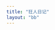 ```yaml
---
title: "狂人日记"
layout: "bb"
---
```


<div id="bber"></div>
<script type="text/javascript">
  var bbMemos = {
    memos : 'https://bb.elizen.me/',//修改为自己的 apiurl，末尾有 / 斜杠
    limit : '',//默认每次显示 10条 
    creatorId:'' ,//默认为 101用户 https://demo.usememos.com/u/101
    domId: '',//默认为 <div id="bber"></div>
  }
</script>
<script src="https://immmmm.com/bb-lmm.js"></script>
<script src="https://fastly.jsdelivr.net/gh/Tokinx/ViewImage/view-image.min.js"></script>
<script src="https://fastly.jsdelivr.net/gh/Tokinx/Lately/lately.min.js"></script>

<style>
#bber{margin-top:2em;width:580px;}
#bber pre{color: #fff;}
.timeline ul {margin:0;}
.timeline ul li {background:#3b3d42;list-style-type:none;position:relative;width:3px;margin-left:1em;padding:0.8em 0 2em;}
.timeline ul li::after {transform: rotate(45deg);content:'';background-color: #3b3d42;display: block;position: absolute;top: 10px;left: -5px;width: 0.8em;height: 0.8em;outline:15px solid #fff;}
.timeline ul li .itemdiv {position:relative;top:-13px;left:1em;width:670px;padding:0px 16px 0px;}
.timeline ul li .datatime,.load button{color: #fafafa;font-size: 0.75em;font-style: italic;background-color: #3b3d42;display: inline-block;padding:4px 12px;}
.timeline ul li .datacont{margin:0.65em 0 0.3em;}
.timeline ul li .datacont img[src*="emotion"]{display:inline-block;width:auto;}
.timeline ul li .datafrom{color: #aaa;font-size: 0.75em !important;font-style: italic;}
.timeline ul li p{margin:0;font-size:16px;letter-spacing:1px;color: #3b3d42;}
.load button{border-radius:0;border:0;padding:10px 22px;}
.dark-theme .timeline ul li .itemdiv p{color:#fafafa;}
.dark-theme .timeline ul li .itemdiv p svg{fill:#fafafa;}
.dark-theme .timeline ul li .datafrom{color: #aaa;}
.dark-theme .timeline ul li{background:#3b3d42;}
.dark-theme .timeline ul li::after{outline: 15px solid #2f2f2f;}
@media (max-width:860px) {
  .timeline ul li{margin-left:0;}
  .timeline ul li .itemdiv{width:calc(100vw - 75px);left:20px;}
}
.datacont .tag-span{color: #42b983;}
.datasource a{font-size: 0.8rem;}
.datacont .img{cursor:pointer;border:1px solid #3b3d42;}
.datacont .img.square{height:180px;width:180px;object-fit:cover;}
.resimg.grid{
    display: grid;
    grid-template-columns: repeat(3,1fr);
    grid-template-rows:auto;
    gap: 4px;
    width: calc(100%* 2 / 3);
    box-sizing: border-box;
    margin: 4px 0 0;
}
.resimg.grid-2{
  grid-template-columns: repeat(2, 1fr);
  width: 80%;
}
.resimg.grid-4{
  grid-template-columns: repeat(2, 1fr);
  width: calc(80% * 2 / 3);
}
.resimg.grid figure.gallery-thumbnail {
  position: relative;
  width: 100%;
  height: 0;
  padding-top: 100%;
  cursor: zoom-in;
}
.resimg figure{
  text-align: left;
  max-height:50%;
}
.resimg figure img{
  max-height:50vh;
}
.resimg.grid figure, figcaption {
  margin: 0 !important;
}
.resimg.grid figure.gallery-thumbnail > img.thumbnail-image {
  position: absolute;
  left: 0;
  top: 0;
  display: block;
  width: 100%;
  height: 100%;
  object-fit: cover;
  object-position: 50% 50%;
}
</style>
